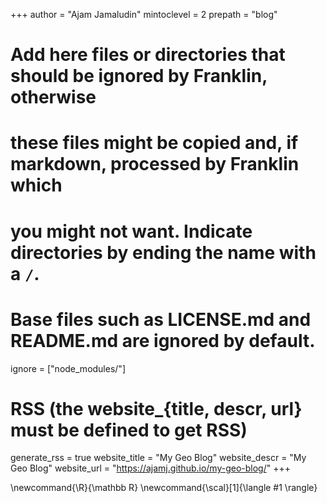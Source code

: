 <!--
Add here global page variables to use throughout your website.
-->

+++
author = "Ajam Jamaludin"
mintoclevel = 2
prepath = "blog"

# Add here files or directories that should be ignored by Franklin, otherwise

# these files might be copied and, if markdown, processed by Franklin which

# you might not want. Indicate directories by ending the name with a `/`.

# Base files such as LICENSE.md and README.md are ignored by default.

ignore = ["node_modules/"]

# RSS (the website\_{title, descr, url} must be defined to get RSS)

generate_rss = true
website_title = "My Geo Blog"
website_descr = "My Geo Blog"
website_url = "https://ajamj.github.io/my-geo-blog/"
+++

<!--
Add here global latex commands to use throughout your pages.
-->

\newcommand{\R}{\mathbb R}
\newcommand{\scal}[1]{\langle #1 \rangle}
